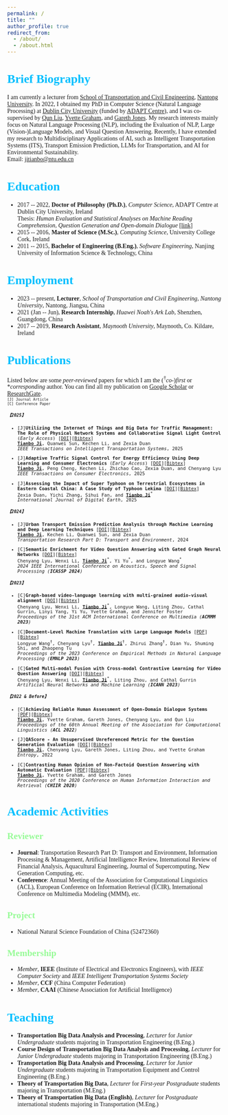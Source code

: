 ```yaml
---
permalink: /
title: ""
author_profile: true
redirect_from: 
  - /about/
  - /about.html
---
```

<style>
body {
  font-family: "Times New Roman", Times, serif;
}
h1 {
  color: #00BFFF
}
h2 {
  color: #98FB98
}
h5 {
  font-family: Consolas, monospace;
  font-size: 0.7em !important;
}
h5 + ul li{
  font-family: Consolas, monospace;
  font-size: 0.75em !important;
}
small {
  font-family: Consolas, monospace;
  font-size: 0.6em !important;
}

h1 + p, h2 + p, h1 + ul li, h2 + ul li {
  font-size: 1em !important;
}
</style>

# Brief Biography
I am currently a lecturer from [School of Transportation and Civil Engineering](https://jttm.ntu.edu.cn/), [Nantong University](https://www.ntu.edu.cn/). In 2022, I obtained my PhD in Computer Science (Natural Language Processing) at [Dublin City University](https://www.dcu.ie/) (funded by [ADAPT Centre](https://www.adaptcentre.ie/)), and I was co-supervised by [Qun Liu](https://liuquncn.github.io/index_en.html), [Yvette Graham](https://www.tcd.ie/scss/people/academic-staff/ygraham/), and [Gareth Jones](https://www.dcu.ie/computing/people/gareth-jones). My research interests mainly focus on Natural Language Processing (NLP), including the Evaluation of NLP, Large (Vision-)Language Models, and Visual Question Answering. Recently, I have extended my research to Multidisciplinary Applications of AI, such as Intelligent Transportation Systems (ITS), Transport Emission Prediction, LLMs for Transportation, and AI for Environmental Sustainability.  
Email: jitianbo@ntu.edu.cn
<!-- tianbo.ji2@mail.dcu.ie (receive-only) -->


# Education

* 2017 -- 2022, **Doctor of Philosophy (Ph.D.)**, *Computer Science*, ADAPT Centre at Dublin City University, Ireland  
Thesis: *Human Evaluation and Statistical Analyses on Machine Reading Comprehension, Question Generation and Open-domain Dialogue* [[link](https://doras.dcu.ie/27703/)]  
* 2015 -- 2016, **Master of Science (M.Sc.)**, *Computing Science*, University College Cork, Ireland  
* 2011 -- 2015, **Bachelor of Engineering (B.Eng.)**, *Software Engineering*, Nanjing University of Information Science & Technology, China

# Employment

* 2023 -- present, **Lecturer**, *School of Transportation and Civil Engineering, Nantong University*, Nantong, Jiangsu, China
* 2021 (Jan -- Jun), **Research Internship**, *Huawei Noah's Ark Lab*, Shenzhen, Guangdong, China
* 2017 -- 2019, **Research Assistant**, *Maynooth University*, Maynooth, Co. Kildare, Ireland


# Publications

Listed below are some *peer-reviewed* papers for which I am the (<sup>†</sup>*co-*)*first* or \**corresponding* author. You can find all my publication on [Google Scholar](https://scholar.google.com/citations?user=mLc1OxUAAAAJ&hl=en) or [ResearchGate](https://www.researchgate.net/profile/Tianbo-Ji).   
<small>[J] Journal Article</small>  
<small>[C] Conference Paper</small>  

<!-- 
##### 【2026】  

* [J]**3D Scene Graph Guesswork as a Heuristic Awareness for Embodied Zero-shot Object Navigation with Large Language Models** [[DOI](https://doi.org/)][[Bibtex](/publications/bibtex/tpami2026.bib)]   
**<u>Tianbo Ji</u>**      
*IEEE Transactions on Pattern Analysis and Machine Intelligence*, 2026

* [J]**Beyond Autoregression: Exploring the Non-sequential Paradigm of the Next Generation of Large Language Models** [[DOI](https://doi.org/)][[Bibtex](/publications/bibtex/tpami2026.bib)]   
**<u>Tianbo Ji</u>**, Peng Ping, Wei Bao, Weihua Luo, Kaifu Zhang, Zexia Duan, and Chenyang Lyu  
*Computational Linguistics*, 2026

* [J]**A Triple Multi-Modal Network Based on Generative Model for Traffic Accident Detection**   [[DOI](https://doi.org/)][[Bibtex](/publications/bibtex/)]   
**<u>Tianbo Ji</u>**, and Mi Li   
*IEEE Transactions on Intelligent Transportation Systems*, 2025

* [J]**AI-powered traffic signal optimization for reducing both accident risks and vehicle idling emissions: A case study of monsoon-affected Asian cities**   [[DOI](https://doi.org/)][[Bibtex](/publications/bibtex/)]   
**<u>Tianbo Ji</u>**, Xuanhua Yin, Tianpei Tang, Zexia Duan, and Chenyang Lyu      
*IEEE Transactions on Intelligent Transportation Systems*, 2025

* [J]**Social Implications of AI-Driven Traffic Management Systems**   [[DOI](https://doi.org/)][[Bibtex](/publications/bibtex/)]   
**<u>Tianbo Ji</u>**, Peng Cheng, Xuanhua Yin, Kechen Li, Zexia Duan, Tianpei Tang, Liting Zhou, and Chenyang Lyu      
*Sustainable Cities and Society*, 2025

* [J]**A Framework for Explainable Toxic Language Detection in Online Game Conversations via Distilling GPT-4**  [[DOI](https://doi.org/)][[Bibtex](/publications/bibtex/.bib)]   
**<u>Tianbo Ji</u>**, Ali Ala, Quanwei Sun, Kechen Li, Zongshan Wang, and Seyedali Mirjalili   
*IEEE Transactions on Affective Computing*, 2026 -->


##### 【2025】
* [J]**Utilizing the Internet of Things and Big Data for Traffic Management: The Role of Physical Network Systems and Collaborative Signal Light Control** (*Early Access*)  [[DOI](https://doi.org/10.1109/TITS.2024.3519661)][[Bibtex](/publications/bibtex/tits2025.bib)]  
**<u>Tianbo Ji</u>**, Quanwei Sun, Kechen Li, and Zexia Duan  
*IEEE Transactions on Intelligent Transportation Systems*, 2025

* [J]**Adaptive Traffic Signal Control for Energy Efficiency Using Deep Learning and Consumer Electronics**  (*Early Access*)   [[DOI](https://doi.org/10.1109/TCE.2025.3574218)][[Bibtex](/publications/bibtex/tce2025.bib)]  
**<u>Tianbo Ji</u>**, Peng Cheng, Kechen Li, Zhichao Cao, Zexia Duan, and Chenyang Lyu    
*IEEE Transactions on Consumer Electronics*, 2025

* [J]**Assessing the Impact of Super Typhoon on Terrestrial Ecosystems in Eastern Coastal China: A Case Study of Typhoon Lekima**  [[DOI](https://doi.org/10.1080/17538947.2025.2523482)][[Bibtex](/publications/bibtex/ijde2025.bib)]   
Zexia Duan, Yichi Zhang, Sihui Fan, and **<u>Tianbo Ji</u>**<sup>\*</sup>  
*International Journal of Digital Earth*, 2025

##### 【2024】
* [J]**Urban Transport Emission Prediction Analysis through Machine Learning and Deep Learning Techniques** [[DOI](https://doi.org/10.1016/j.trd.2024.104389)][[Bibtex](/publications/bibtex/trd2024.bib)]  
**<u>Tianbo Ji</u>**, Kechen Li, Quanwei Sun, and Zexia Duan  
*Transportation Research Part D: Transport and Environment*, 2024 

* [C]**Semantic Enrichment for Video Question Answering with Gated Graph Neural Networks**  [[DOI](https://doi.org/10.1109/ICASSP48485.2024.10447275)][[Bibtex](/publications/bibtex/icassp2024.bib)]  
Chenyang Lyu, Wenxi Li, **<u>Tianbo Ji</u>**<sup>\*</sup>, Yi Yu<sup>\*</sup>, and Longyue Wang<sup>\*</sup>  
*2024 IEEE International Conference on Acoustics, Speech and Signal Processing (**ICASSP 2024**)*

##### 【2023】
* [C]**Graph-based video-language learning with multi-grained audio-visual alignment**  [[DOI](https://doi.org/10.1145/3581783.3612132)][[Bibtex](/publications/bibtex/acmmm2023.bib)]  
Chenyang Lyu, Wenxi Li, **<u>Tianbo Ji</u>**<sup>\*</sup>, Longyue Wang, Liting Zhou, Cathal Gurrin, Linyi Yang, Yi Yu, Yvette Graham, and Jennifer Foster  
*Proceedings of the 31st ACM International Conference on Multimedia (**ACMMM 2023**)*

* [C]**Document-Level Machine Translation with Large Language Models** [[PDF](https://aclanthology.org/2023.emnlp-main.1036.pdf)][[Bibtex](/publications/bibtex/emnlp2023.bib)]  
Longyue Wang<sup>†</sup>, Chenyang Lyu<sup>†</sup>, **<u>Tianbo Ji</u>**<sup>†</sup>, Zhirui Zhang<sup>†</sup>, Dian Yu, Shuming Shi, and Zhaopeng Tu  
*Proceedings of the 2023 Conference on Empirical Methods in Natural Language Processing (**EMNLP 2023**)*

* [C]**Gated Multi-modal Fusion with Cross-modal Contrastive Learning for Video Question Answering** [[DOI](https://doi.org/10.1007/978-3-031-44195-0_35)][[Bibtex](/publications/bibtex/icann2023.bib)]  
Chenyang Lyu, Wenxi Li, **<u>Tianbo Ji</u>**<sup>\*</sup>, Liting Zhou, and Cathal Gurrin  
*Artificial Neural Networks and Machine Learning (**ICANN 2023**)*

##### 【2022 & Before】
* [C]**Achieving Reliable Human Assessment of Open-Domain Dialogue Systems** [[PDF](https://aclanthology.org/2022.acl-long.445.pdf)][[Bibtex](/publications/bibtex/acl2022.bib)]   
**<u>Tianbo Ji</u>**, Yvette Graham, Gareth Jones, Chenyang Lyu, and Qun Liu  
*Proceedings of the 60th Annual Meeting of the Association for Computational Linguistics (**ACL 2022**)*

* [J]**QAScore - An Unsupervised Unreferenced Metric for the Question Generation Evaluation** [[DOI](https://doi.org/10.3390/e24111514)][[Bibtex](/publications/bibtex/entropy.bib)]  
**<u>Tianbo Ji</u>**, Chenyang Lyu, Gareth Jones, Liting Zhou, and Yvette Graham  
*Entropy*, 2022

* [C]**Contrasting Human Opinion of Non-Factoid Question Answering with Automatic Evaluation** [[PDF](https://dl.acm.org/doi/pdf/10.1145/3343413.3377996)][[Bibtex](/publications/bibtex/chiir2020.bib)]  
**<u>Tianbo Ji</u>**, Yvette Graham, and Gareth Jones  
*Proceedings of the 2020 Conference on Human Information Interaction and Retrieval (**CHIIR 2020**)*

# Academic Activities
## Reviewer  
* **Journal**: Transportation Research Part D: Transport and Environment, Information Processing & Management, Artificial Intelligence Review, International Review of Financial Analysis, Aquacultural Engineering, Journal of Supercomputing, New Generation Computing, etc.
* **Conference**: Annual Meeting of the Association for Computational Linguistics (ACL), European Conference on Information Retrieval (ECIR), International Conference on Multimedia Modeling (MMM), etc.

## Project

* National Natural Science Foundation of China (52472360)


## Membership

* *Member*, **IEEE** (Institute of Electrical and Electronics Engineers), with *IEEE Computer Society* and *IEEE Intelligent Transportation Systems Society*
* *Member*, **CCF** (China Computer Federation)
* *Member*, **CAAI** (Chinese Association for Artificial Intelligence)
  

# Teaching

* **Transportation Big Data Analysis and Processing**, *Lecturer* for *Junior Undergraduate* students majoring in Transportation Engineering (B.Eng.)
* **Course Design of Transportation Big Data Analysis and Processing**, *Lecturer* for *Junior Undergraduate* students majoring in Transportation Engineering (B.Eng.)
* **Transportation Big Data Analysis and Processing**, *Lecturer* for *Junior Undergraduate* students majoring in Transportation Equipment and Control Engineering (B.Eng.)
* **Theory of Transportation Big Data**, *Lecturer* for *First-year Postgraduate* students majoring in Transportation (M.Eng.)
* **Theory of Transportation Big Data (English)**, *Lecturer* for *Postgraduate* international students majoring in Transportation (M.Eng.)
<!-- * **Professional English for Transportation Engineering**, *Guest Lecturer* for *First-year Postgraduate* students majoring in Transportation (M.Eng.) -->